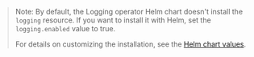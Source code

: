 ---
---
> Note: By default, the Logging operator Helm chart doesn't install the `logging` resource. If you want to install it with Helm, set the `logging.enabled` value to true.
>
> For details on customizing the installation, see the [Helm chart values](https://github.com/kube-logging/logging-operator/tree/master/charts/logging-operator).
